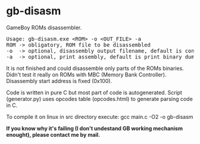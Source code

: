 gb-disasm
=========

GameBoy ROMs disassembler.

<pre>Usage: gb-disasm.exe &lt;ROM&gt; -o &lt;OUT_FILE&gt; -a
ROM -> obligatory, ROM file to be disassembled
-o  -> optional, disassembly output filename, default is console
-a  -> optional, print assembly, default is print binary dump</pre>

It is not finished and could disassemble only parts of the ROMs binaries.
Didn't test it really on ROMs with MBC (Memory Bank Controller). Disassembly 
start address is fixed (0x100). 

Code is written in pure C but most part of code is autogenerated. Script (generator.py) 
uses opcodes table (opcodes.html) to generate parsing code in C.

To compile it on linux in src directory execute: gcc main.c -O2 -o gb-disasm

<b>If you know why it's failing (I don't undestand GB working mechanism enought), 
please contact me by mail.</b>
